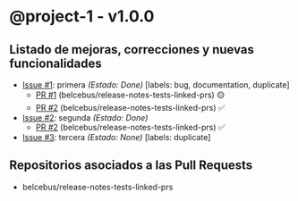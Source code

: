 # @project-1 - v1.0.0

## Listado de mejoras, correcciones y nuevas funcionalidades

- [Issue #1](https://github.com/belcebus/release-notes-tests/issues/1): primera _(Estado: Done)_ [labels: bug, documentation, duplicate]
  - [PR #1](https://github.com/belcebus/release-notes-tests-linked-prs/pull/1) (belcebus/release-notes-tests-linked-prs) 🟡
  - [PR #2](https://github.com/belcebus/release-notes-tests-linked-prs/pull/2) (belcebus/release-notes-tests-linked-prs) ✅
- [Issue #2](https://github.com/belcebus/release-notes-tests/issues/2): segunda _(Estado: Done)_
  - [PR #2](https://github.com/belcebus/release-notes-tests-linked-prs/pull/2) (belcebus/release-notes-tests-linked-prs) ✅
- [Issue #3](https://github.com/belcebus/release-notes-tests/issues/3): tercera _(Estado: None)_ [labels: duplicate]

## Repositorios asociados a las Pull Requests

- belcebus/release-notes-tests-linked-prs